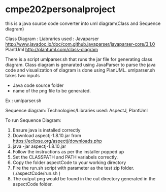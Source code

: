# cmpe202personalproject
this is a java source code converter into uml diagram(Class and Sequence diagram)

Class Diagram : 
Liabraries used : Javaparser http://www.javadoc.io/doc/com.github.javaparser/javaparser-core/3.1.0
                  PlantUml http://plantuml.com/class-diagram

There is a script umlparser.sh that runs the jar file for generating class diagram. Class diagram is genarated using JavaParser to parse the java code and visualization of diagram is done using PlanUML. umlparser.sh takes two inputs 
- Java code source folder
- name of the png file to be generated.

Ex : umlparser.sh <path to source folder> <name of image file to be generated>



Sequence diagram:
Technologies/Libraries used: AspectJ, PlantUml

To run Sequence Diagram: 
1. Ensure java is installed correctly
2. Download aspectj-1.8.10.jar from https://eclipse.org/aspectj/downloads.php
3. java -jar aspectj-1.8.10.jar
4. Follow the instructions as per the installer popped up
5. Set the CLASSPATH and PATH variabels correctly.
6. Copy the folder aspectCode to your working directory
7. Fire the run.sh script with parameter as the test zip folder. (./aspectCode/run.sh <path of java source folder>)
8. The output png would be found in the out directory generated in the aspectCode folder.

